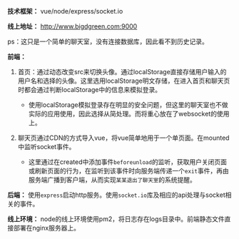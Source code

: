 **技术框架：** vue/node/express/socket.io

**线上地址：** http://www.bigdgreen.com:9000

ps：这只是一个简单的聊天室，没有连接数据库，因此看不到历史记录。

**前端：** 
1. 首页：通过动态改变src来切换头像。通过localStorage直接存储用户输入的用户名和选择的头像。这里选用localStorage明文存储，在进入首页和聊天页时都会通过判断localStorage中的信息来模拟登录。
   - 使用localStorage模拟登录存在明显的安全问题，但这里的聊天室也不做实际的应用使用，因此选择从简处理。而将重心放在了websocket的使用上。
  
2. 聊天页通过CDN的方式导入vue，将vue简单地用于一个单页面。在mounted中监听socket事件。
   - 这里通过在created中添加事件`beforeunload`的监听，获取用户关闭页面或刷新页面的行为，在监听到该事件时向服务端传递一个`exit`事件，再由服务端广播到客户端，从而实现`某某退出了聊天室`的系统提醒。

**后端：** 
使用`express`启动http服务。使用`socket.io`库及相应的api处理与socket相关的事件。


**线上环境：** node的线上环境使用pm2，将日志存在logs目录中。前端静态文件直接部署在nginx服务器上。